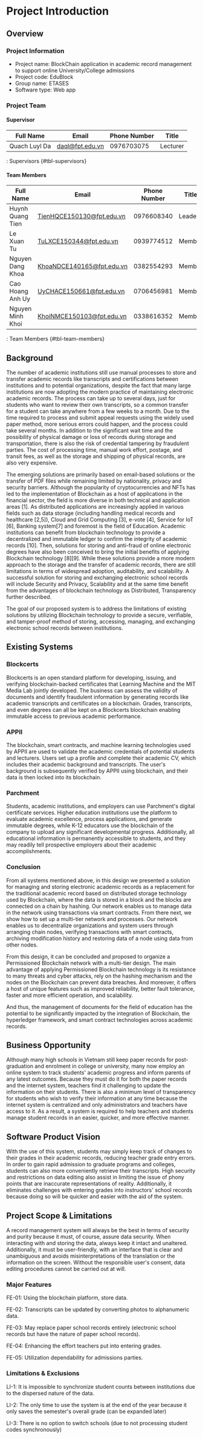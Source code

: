 # Project Introduction

## Overview

### Project Information

* Project name: BlockChain application in academic record management to support online University/College admissions
* Project code: EduBlock
* Group name: ETASES
* Software type: Web app

### Project Team

#### Supervisor

| Full Name     | Email           | Phone Number | Title    |
|---------------|-----------------|--------------|----------|
| Quach Luyl Da | daql@fpt.edu.vn | 0976703075   | Lecturer |

: Supervisors {#tbl-supervisors}

#### Team Members

| Full Name        | Email                     | Phone Number | Title  |
|------------------|---------------------------|--------------|--------|
| Huynh Quang Tien | TienHQCE150130@fpt.edu.vn | 0976608340   | Leader |
| Le Xuan Tu       | TuLXCE150344@fpt.edu.vn   | 0939774512   | Member |
| Nguyen Dang Khoa | KhoaNDCE140165@fpt.edu.vn | 0382554293   | Member |
| Cao Hoang Anh Uy | UyCHACE150661@fpt.edu.vn  | 0706456981   | Member |
| Nguyen Minh Khoi | KhoiNMCE150103@fpt.edu.vn | 0338616352   | Member |

: Team Members {#tbl-team-members}

## Background
The number of academic institutions still use manual processes to store and transfer academic records like transcripts and certifications between institutions and to potential organizations, despite the fact that many large institutions are now adopting the modern practice of maintaining electronic academic records. The process can take up to several days, just for students who want to review their own transcripts, so a common transfer for a student can take anywhere from a few weeks to a month. Due to the time required to process and submit appeal requests using the widely used paper method, more serious errors could happen, and the process could take several months. In addition to the significant wait time and the possibility of physical damage or loss of records during storage and transportation, there is also the risk of credential tampering by fraudulent parties. The cost of processing time, manual work effort, postage, and transit fees, as well as the storage and shipping of physical records, are also very expensive.

The emerging solutions are primarily based on email-based solutions or the transfer of PDF files while remaining limited by nationality, privacy and security barriers. Although the popularity of cryptocurrencies and NFTs has led to the implementation of Blockchain as a host of applications in the financial sector, the field is more diverse in both technical and application areas [1]. As distributed applications are increasingly applied in various fields such as data storage (including handling medical records and healthcare [2,5]), Cloud and Grid Computing [3], e-vote [4], Service for IoT [6], Banking system[7] and foremost is the field of Education. Academic institutions can benefit from blockchain technology to provide a decentralized and immutable ledger to confirm the integrity of academic records [10]. Then, solutions for storing and anti-fraud of online electronic degrees have also been conceived to bring the initial benefits of applying Blockchain technology [8][9]. While these solutions provide a more modern approach to the storage and the transfer of academic records, there are still limitations in terms of widespread adoption, auditability, and scalability. A successful solution for storing and exchanging electronic school records will include Security and Privacy, Scalability and at the same time benefit from the advantages of blockchain technology as Distributed, Transparency further described.

The goal of our proposed system is to address the limitations of existing solutions by utilizing Blockchain technology to provide a secure, verifiable, and tamper-proof method of storing, accessing, managing, and exchanging electronic school records between institutions.


## Existing Systems

### Blockcerts

Blockcerts is an open standard platform for developing, issuing, and verifying blockchain-backed certificates that Learning Machine and the MIT Media Lab jointly developed. The business can assess the validity of documents and identify fraudulent information by generating records like academic transcripts and certificates on a blockchain. Grades, transcripts, and even degrees can all be kept on a Blockcerts blockchain enabling immutable access to previous academic performance.

### APPII
The blockchain, smart contracts, and machine learning technologies used by APPII are used to validate the academic credentials of potential students and lecturers. Users set up a profile and complete their academic CV, which includes their academic background and transcripts. The user's background is subsequently verified by APPII using blockchain, and their data is then locked into its blockchain.

### Parchment
Students, academic institutions, and employers can use Parchment's digital certificate services. Higher education institutions use the platform to evaluate academic excellence, process applications, and generate immutable degrees, while K-12 educators use the blockchain of the company to upload any significant developmental progress. Additionally, all educational information is permanently accessible to students, and they may readily tell prospective employers about their academic accomplishments.

### Conclusion
From all systems mentioned above, in this design we presented a solution for managing and storing electronic academic records as a replacement for the traditional academic record based on distributed storage technology used by Blockchain, where the data is stored in a block and the blocks are connected on a chain by hashing. Our network enables us to manage data in the network using transactions via smart contracts. From there next, we show how to set up a multi-tier network and processes. Our network enables us to decentralize organizations and system users through arranging chain nodes, verifying transactions with smart contracts, archiving modification history and restoring data of a node using data from other nodes.

From this design, it can be concluded and proposed to organize a Permissioned Blockchain network with a multi-tier design. The main advantage of applying Permissioned Blockchain technology is its resistance to many threats and cyber attacks, rely on the hashing mechanism and the nodes on the Blockchain can prevent data breaches. And moreover, it offers a host of unique features such as improved reliability, better fault tolerance, faster and more efficient operation, and scalability.

And thus, the management of documents for the field of education has the potential to be significantly impacted by the integration of Blockchain, the hyperledger framework, and smart contract technologies across academic records.


## Business Opportunity
Although many high schools in Vietnam still keep paper records for post-graduation and enrolment in college or university, many now employ an online system to track students' academic progress and inform parents of any latest outcomes. Because they must do it for both the paper records and the internet system, teachers find it challenging to update the information on their students. There is also a minimum level of transparency for students who wish to verify their information at any time because the internet system is centralized and only administrators and teachers have access to it. As a result, a system is required to help teachers and students manage student records in an easier, quicker, and more effective manner. 

## Software Product Vision
With the use of this system, students may simply keep track of changes to their grades in their academic records, reducing teacher grade entry errors. In order to gain rapid admission to graduate programs and colleges, students can also more conveniently retrieve their transcripts. High security and restrictions on data editing also assist in limiting the issue of phony points that are inaccurate representations of reality. Additionally, it eliminates challenges with entering grades into instructors' school records because doing so will be quicker and easier with the aid of the system.

## Project Scope & Limitations
A record management system will always be the best in terms of security and purity because it must, of course, assure data security. When interacting with and storing the data, always keep it intact and unaltered. Additionally, it must be user-friendly, with an interface that is clear and unambiguous and avoids misinterpretations of the translation or the information on the screen. Without the responsible user's consent, data editing procedures cannot be carried out at will.

### Major Features

FE-01:  Using the blockchain platform, store data.

FE-02:  Transcripts can be updated by converting photos to alphanumeric data.

FE-03:  May replace paper school records entirely (electronic school records but have the nature of paper school records).

FE-04:  Enhancing the effort teachers put into entering grades.

FE-05:  Utilization dependability for admissions parties.

### Limitations & Exclusions

LI-1: It is impossible to synchronize student counts between institutions due to the dispersed nature of the data.

LI-2: The only time to use the system is at the end of the year because it only saves the semester's overall grade (can be expanded later)

LI-3: There is no option to switch schools (due to not processing student codes synchronously)


